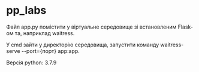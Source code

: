 # pp_labs

Файл app.py помістити у віртуальне середовище зі встановленим Flask-ом та, наприклад waitress. 

У cmd зайти у директорію середовища, запустити команду waitress-serve --port={порт} app:app. 

Версія python: 3.7.9
